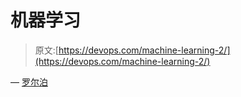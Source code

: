 # 机器学习

> 原文:[https://devops.com/machine-learning-2/](https://devops.com/machine-learning-2/)

— [罗尔泊](https://devops.com/author/breselman/)